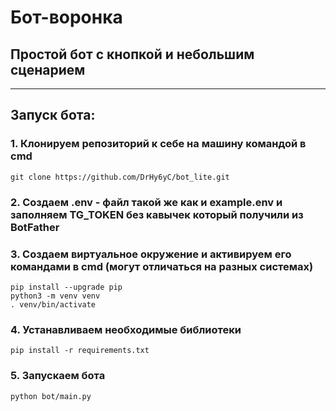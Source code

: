 # Бот-воронка
## Простой бот с кнопкой и небольшим сценарием

---
## Запуск бота:
### 1. Клонируем репозиторий к себе на машину командой в cmd
``````
git clone https://github.com/DrHy6yC/bot_lite.git
``````
### 2. Создаем .env - файл такой же как и example.env и заполняем TG_TOKEN без кавычек который получили из BotFather
### 3. Создаем виртуальное окружение и активируем его командами в cmd (могут отличаться на разных системах)
``````
pip install --upgrade pip
python3 -m venv venv
. venv/bin/activate
``````
### 4. Устанавливаем необходимые библиотеки
``````
pip install -r requirements.txt
``````
### 5. Запускаем бота 
``````
python bot/main.py 
``````